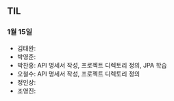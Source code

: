 ## TIL

### 1월 15일

- 김태완:
- 박영준:
- 박찬홍: API 명세서 작성, 프로젝트 디렉토리 정의, JPA 학습
- 오철수: API 명세서 작성, 프로젝트 디렉토리 정의
- 정인상:
- 조영진:

